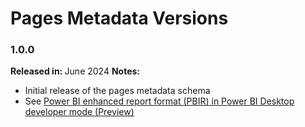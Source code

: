 # Pages Metadata Versions

### 1.0.0

<b>Released in: </b> June 2024
<b>Notes: </b> 
- Initial release of the pages metadata schema
- See [Power BI enhanced report format (PBIR) in Power BI Desktop developer mode (Preview)](https://powerbi.microsoft.com/en-us/blog/power-bi-enhanced-report-format-pbir-in-power-bi-desktop-developer-mode-preview/)